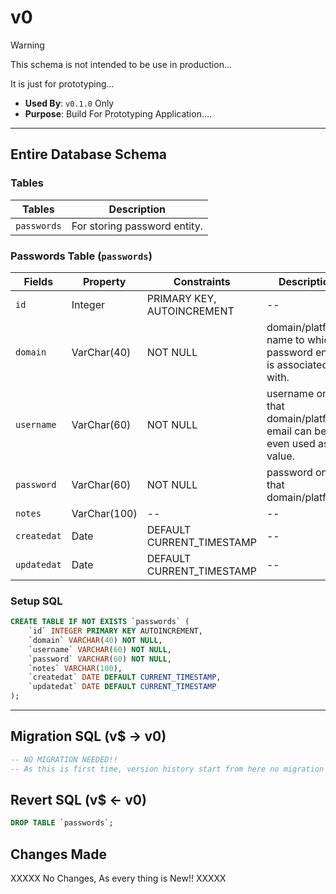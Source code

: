 # v0

> [!WARNING]
> This schema is not intended to be use in production... 
> 
> It is just for prototyping...

- **Used By**: `v0.1.0` Only
- **Purpose**: Build For Prototyping Application....

---

## Entire Database Schema

### Tables

| Tables      | Description                  |
| ----------- | ---------------------------- |
| `passwords` | For storing password entity. |

### Passwords Table (`passwords`)

| Fields      | Property     | Constraints                    | Description                                                          |
| ----------- | ------------ | ------------------------------ | -------------------------------------------------------------------- |
| `id`        | Integer      | PRIMARY KEY, AUTOINCREMENT     | --                                                                   |
| `domain`    | VarChar(40)  | NOT NULL                       | domain/platform name to which password entity is associated with.   |
| `username`  | VarChar(60)  | NOT NULL                       | username on that domain/platform. email can be even used as a value. |
| `password`  | VarChar(60)  | NOT NULL                       | password on that domain/platform                                     |
| `notes`     | VarChar(100) | --                             | --                                                                   |
| `createdat` | Date         | DEFAULT CURRENT_TIMESTAMP      | --                                                                   |
| `updatedat` | Date         | DEFAULT CURRENT_TIMESTAMP      | --                                                                   |

### Setup SQL

```sql
CREATE TABLE IF NOT EXISTS `passwords` (
    `id` INTEGER PRIMARY KEY AUTOINCREMENT,
    `domain` VARCHAR(40) NOT NULL,
    `username` VARCHAR(60) NOT NULL,
    `password` VARCHAR(60) NOT NULL,
    `notes` VARCHAR(100),
    `createdat` DATE DEFAULT CURRENT_TIMESTAMP,
    `updatedat` DATE DEFAULT CURRENT_TIMESTAMP
);
```

---

## Migration SQL (v$ -> v0)

```sql
-- NO MIGRATION NEEDED!!
-- As this is first time, version history start from here no migration needed.
```

## Revert SQL (v$ <- v0)

```sql
DROP TABLE `passwords`;
```

## Changes Made

XXXXX No Changes, As every thing is New!! XXXXX

